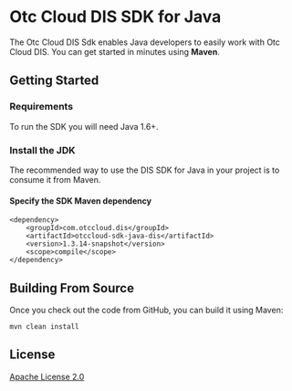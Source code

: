 # Otc Cloud DIS SDK for Java

The Otc Cloud DIS Sdk enables Java developers to easily work with Otc Cloud DIS. You can get started in minutes using **Maven**.


## Getting Started
### Requirements
To run the SDK you will need Java 1.6+.

### Install the JDK
The recommended way to use the DIS SDK for Java in your project is to consume it from Maven.

#### Specify the SDK Maven dependency
    <dependency>
        <groupId>com.otccloud.dis</groupId>
        <artifactId>otccloud-sdk-java-dis</artifactId>
        <version>1.3.14-snapshot</version>
        <scope>compile</scope>
    </dependency>


## Building From Source
Once you check out the code from GitHub, you can build it using Maven:

    mvn clean install

## License
[Apache License 2.0](https://www.apache.org/licenses/LICENSE-2.0.html)
